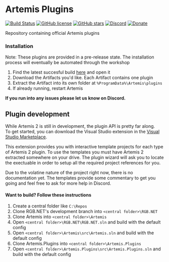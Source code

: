 # Artemis Plugins
[![Build Status](https://dev.azure.com/artemis-rgb/Artemis/_apis/build/status/Artemis-RGB.Artemis.Plugins?repoName=Artemis-RGB%2FArtemis.Plugins&branchName=master)](https://dev.azure.com/artemis-rgb/Artemis/_build/latest?definitionId=2&repoName=Artemis-RGB%2FArtemis.Plugins&branchName=master)
[![GitHub license](https://img.shields.io/badge/license-GPL3-blue.svg)](https://github.com/Artemis-RGB/Artemis.Plugins/blob/master/LICENSE)
[![GitHub stars](https://img.shields.io/github/stars/Artemis-RGB/Artemis.Plugins.svg)](https://github.com/Artemis-RGB/Artemis.Plugins/stargazers)
[![Discord](https://img.shields.io/discord/392093058352676874?logo=discord&logoColor=white)](https://discord.gg/S3MVaC9) 
[![Donate](https://img.shields.io/badge/Donate-PayPal-green.svg)](https://www.paypal.com/cgi-bin/webscr?cmd=_s-xclick&hosted_button_id=VQBAEJYUFLU4J) 

Repository containing official Artemis plugins

### Installation
Note: These plugins are provided in a pre-release state. The installation process will eventually be automated through the workshop
1. Find the latest succesful build [here](https://github.com/Artemis-RGB/Artemis.Plugins/actions?query=workflow%3A%22Build+Plugins%22+is%3Asuccess) and open it
2. Download the Artifacts you'd like. Each Artifact contains one plugin
3. Extract the Artifact into its own folder at ```%ProgramData%\Artemis\plugins```
4. If already running, restart Artemis

**If you run into any issues please let us know on Discord.**


## Plugin development
While Artemis 2 is still in development, the plugin API is pretty far along.  
To get started, you can download the Visual Studio extension in the [Visual Studio Marketplace](https://marketplace.visualstudio.com/items?itemName=SpoinkyNL.ArtemisTemplates).

This extension provides you with interactive template projects for each type of Artemis 2 plugin.
To use the templates you must have Artemis 2 extracted somewhere on your drive. The plugin wizard will ask you to locate the exectuable in order to setup all the required project references for you.

Due to the volatine nature of the project right now, there is no documentation yet. The templates provide some commentary to get you going and feel free to ask for more help in Discord.

#### Want to build? Follow these instructions
1. Create a central folder like ```C:\Repos```
2. Clone RGB.NET's development branch into ```<central folder>\RGB.NET```
3. Clone Artemis into  ```<central folder>\Artemis```
5. Open ```<central folder>\RGB.NET\RGB.NET.sln``` and build with the default config
4. Open ```<central folder>\Artemis\src\Artemis.sln``` and build with the default config
5. Clone Artemis.Plugins into  ```<central folder>\Artemis.Plugins```
6. Open ```<central folder>\Artemis.Plugins\src\Artemis.Plugins.sln``` and build with the default config
